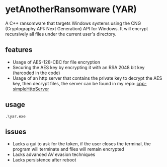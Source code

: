 # yetAnotherRansomware (YAR)

A C++ ransomware that targets Windows systems using the CNG (Cryptography API: Next Generation) API for Windows. It will encrypt recursively all files under the current user's directory.

## features

- Usage of AES-128-CBC for file encryption
- Securing the AES key by encrypting it with an RSA 2048 bit key (harcoded in the code)
- Usage of an http server that contains the private key to decrypt the AES key, then decrypt files, the server can be found in my repo: [cpp-simpleHttpServer](https://github.com/AElX01/cpp-simpleHttpServer/tree/master)

## usage

```
.\yar.exe
```

## issues

- Lacks a gui to ask for the token, if the user closes the terminal, the program will terminate and files will remain encrypted
- Lacks advanced AV evasion techniques
- Lacks persistence after reboot